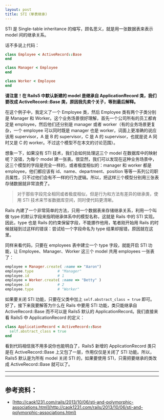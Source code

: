 ```yaml
---
layout: post
title: STI（单表继承)
---
```


STI 是 Single-table inheritance 的缩写，顾名思义，就是用一张数据表来表示 model 间的继承关系。

话不多说上代码：

```ruby
class Employee < ActiveRecord::Base
end

class Manager < Employee
end

class Worker < Employee
end
```
**请注意！在 Rails5 中默认新建的 model 是继承自 ApplicationRecord 类，我们要改成 ActiveRecord::Base 类，原因我先卖个关子，等到最后解释。**

在这个例子中，我定义了一个 Employee 类，然后 Employee 类有两个子类分别是 Manager 和 Worker。这个业务场景很好理解，首先一个公司所有的员工都肯定是 employee，然后他们还分别是 manager 或者 worker（有的业务场景更复杂，一个 employee 可以同时既是 manager 也是 worker，词面上更准确的说应该用 supervisor，A 是 B 的 supervisor，C 是 A 的 supervisor，也就是说 A 同时又是 C 的 worker。不过这个模型不在本文的讨论范围）。

想象一下，如果没有 STI 技术，我们会如何处理这三个 model 在数据库中的映射呢？没错，为每个 model 建一张表。很显然，我们可以发现在这种业务场景中，这三个模型的字段是完全一样的，或者极度相似的：manager 和 worker 都是 employee，他们都应该有 id、name、department、position 等等一系列公司职员属性，只不过他们会有不一样的行为逻辑。所以，把这样三个模型分别用三张表存储数据就非常浪费了。

> 对于那些字段完全相同或者极度相似，但是行为和方法有差异的继承类，使用 STI 技术来节省数据库空间，同时使代码更清晰。

Rails 內建了一个非常简单的方法，只用一个数据表来存储继承关系，利用一个叫做 type 的默认字段来指明继承体系中的模型名称，这就是 Rails 中的 STI 实现。因此，type 也是 Rails 的约束保留字段，不能挪作他用，笔者刚开始用 Rails 的时候就碰到过这样的错误：尝试给一个字段命名为 type 结果却报错，原因就在这里。

同样来看代码，只要在 employees 表中建立一个 type 字段，就能开启 STI 功能，让 Employee、Manager、Worker 这三个 model 共用 employees 一张表了：

```ruby
employee = Manager.create( :name => "Aaron")
employee.type           # "Manager"
employee.id             # 1
employee = Worker.create( :name => "Betty" )
employee.id             # 2
employee.type           # "Worker"
```
如果要关闭 STI 功能，只要在父类中加上 `self.abstract_class = true` 即可。
好了，接下来我要解答为什么在 Rails 中要用 STI 功能，类只能继承自 ActiveRecord::Base 而不可以是 Rails5 默认的 ApplicationRecord。我们直接来看 Rails5 中 ApplicationRecord 的定义：

```ruby
class ApplicationRecord < ActiveRecord::Base
  self.abstract_class = true
end
```
看到代码相信我不用多说你也能明白了，Rails5 新增的 ApplicationRecord 类只是在 ActiveRecord::Base 上又包了一层，作用仅仅是关闭了 STI 功能。所以，Rails5 默认是为所有 model 关闭 STI 的，如果要使用 STI，只需把要继承的类改成 ActiveRecord::Base 就可以了。

---
---

## 参考资料：

* [http://caok1231.com/rails/2013/10/06/sti-and-polymorphic-associations.html](http://caok1231.com/rails/2013/10/06/sti-and-polymorphic-associations.html)